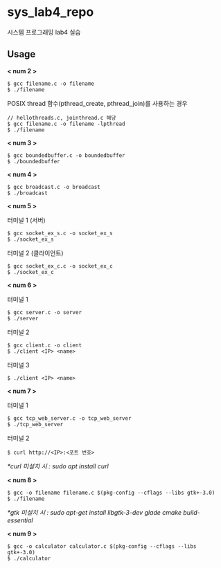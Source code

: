 # sys_lab4_repo
시스템 프로그래밍 lab4 실습


## Usage
**< num 2 >**

```
$ gcc filename.c -o filename
$ ./filename
```

POSIX thread 함수(pthread_create, pthread_join)를 사용하는 경우
```
// hellothreads.c, jointhread.c 해당
$ gcc filename.c -o filename -lpthread
$ ./filename
```



**< num 3 >**

```
$ gcc boundedbuffer.c -o boundedbuffer
$ ./boundedbuffer
```

**< num 4 >**

```
$ gcc broadcast.c -o broadcast
$ ./broadcast
```



**< num 5 >**

터미널 1 (서버)
```
$ gcc socket_ex_s.c -o socket_ex_s
$ ./socket_ex_s
```

터미널 2 (클라이언트)
```
$ gcc socket_ex_c.c -o socket_ex_c
$ ./socket_ex_c
```



**< num 6 >**

터미널 1
```
$ gcc server.c -o server
$ ./server
```

터미널 2
```
$ gcc client.c -o client
$ ./client <IP> <name>
```

터미널 3
```
$ ./client <IP> <name>
```



**< num 7 >**

터미널 1
```
$ gcc tcp_web_server.c -o tcp_web_server
$ ./tcp_web_server
```

터미널 2
```
$ curl http://<IP>:<포트 번호>
```

_*curl 미설치 시 : sudo apt install curl_



**< num 8 >**
```
$ gcc -o filename filename.c $(pkg-config --cflags --libs gtk+-3.0)
$ ./filename
```

_*gtk 미설치 시 : sudo apt-get install libgtk-3-dev glade cmake build-essential_

**< num 9 >**

```
$ gcc -o calculator calculator.c $(pkg-config --cflags --libs gtk+-3.0)
$ ./calculator
```

